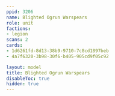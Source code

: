 ```yaml
---
ppid: 3206
name: Blighted Ogrun Warspears
role: unit
factions:
- legion
scans: 2
cards:
- 1d6261fd-8d13-38b9-9710-7c8cd1897beb
- 4a7f6320-3b98-30f6-b405-905cd9f05c92

layout: model
title: Blighted Ogrun Warspears
disableToc: true
hidden: true
---
```

